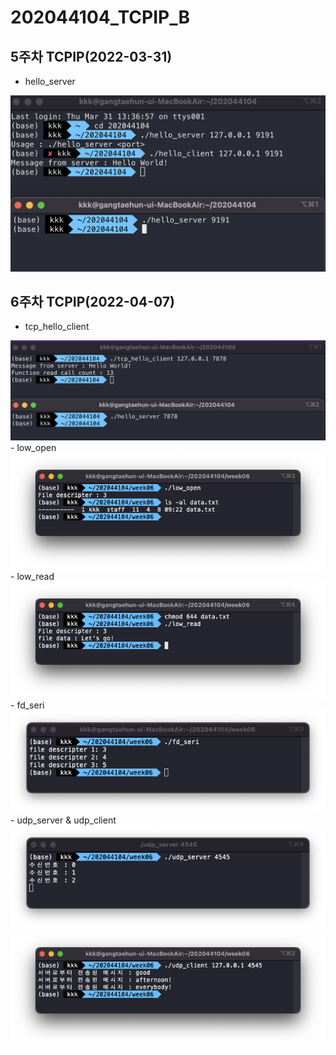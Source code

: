 # 202044104_TCPIP_B

## 5주차 TCPIP(2022-03-31)
  - hello_server
  <img src="./pic/220331_hello_server.png">

## 6주차 TCPIP(2022-04-07)
  - tcp_hello_client
  <img src="./pic/220407_tcp_hello_client.png">
  - low_open
  <img src="./pic/220407_low_open.png">
  - low_read
  <img src="./pic/220407_low_read.png">
  - fd_seri
  <img src="./pic/220407_fd_seri.png">
  - udp_server & udp_client
  <img src="./pic/220407_udp_server.png">
  <img src="./pic/220407_udp_client.png">
